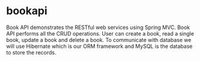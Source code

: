 # bookapi
Book API demonstrates the RESTful web services using Spring MVC. Book API performs all the CRUD operations. User can create a book, read a single book, update a book and delete a book. To communicate with database we will use Hibernate which is our ORM framework and MySQL is the database to store the records. 
